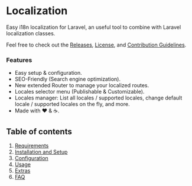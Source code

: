 # Localization

Easy i18n localization for Laravel, an useful tool to combine with Laravel localization classes.

Feel free to check out the [Releases](https://github.com/ARCANEDEV/Localization/releases), [License](https://github.com/ARCANEDEV/Localization/blob/master/LICENSE.md), and [Contribution Guidelines](https://github.com/ARCANEDEV/Localization/blob/master/CONTRIBUTING.md).
  
### Features

  * Easy setup & configuration.
  * SEO-Friendly (Search engine optimization). 
  * New extended Router to manage your localized routes.
  * Locales selector menu (Publishable & Customizable).
  * Locales manager: List all locales / supported locales, change default locale / supported locales on the fly, and more.
  * Made with :heart: &amp; :coffee:.
  
## Table of contents

1. [Requirements](1.-Requirements.md)
2. [Installation and Setup](2-Installation-and-Setup.md)
3. [Configuration](3-Configuration.md)
4. [Usage](4-Usage.md)
5. [Extras](5-Extras.md)
6. [FAQ](6-FAQ.md)
